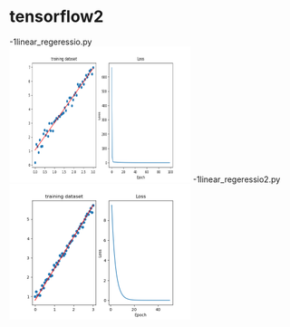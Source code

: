 # tensorflow2

-1linear_regeressio.py
<br/>
<img src="images/linearModel_loss.png" width="320" height="240">
-1linear_regeressio2.py
<br/>
<img src="images/linearModel_loss2.png" width="320" height="240">
